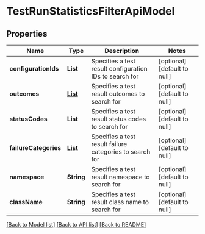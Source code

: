 # TestRunStatisticsFilterApiModel
## Properties

| Name | Type | Description | Notes |
|------------ | ------------- | ------------- | -------------|
| **configurationIds** | **List** | Specifies a test result configuration IDs to search for | [optional] [default to null] |
| **outcomes** | [**List**](TestResultOutcome.md) | Specifies a test result outcomes to search for | [optional] [default to null] |
| **statusCodes** | **List** | Specifies a test result status codes to search for | [optional] [default to null] |
| **failureCategories** | [**List**](FailureCategoryModel.md) | Specifies a test result failure categories to search for | [optional] [default to null] |
| **namespace** | **String** | Specifies a test result namespace to search for | [optional] [default to null] |
| **className** | **String** | Specifies a test result class name to search for | [optional] [default to null] |

[[Back to Model list]](../README.md#documentation-for-models) [[Back to API list]](../README.md#documentation-for-api-endpoints) [[Back to README]](../README.md)

